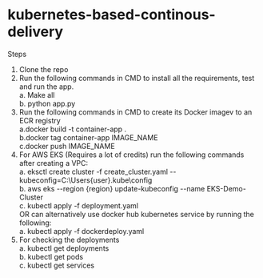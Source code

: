 # kubernetes-based-continous-delivery

Steps
1. Clone the repo
2. Run the following commands in CMD to install all the requirements, test and run the app. <br>
  a. Make all <br>
  b. python app.py <br>
3. Run the following commands in CMD to create its Docker imagev to an ECR registry <br>
  a.docker build -t container-app . <br>
  b.docker tag container-app IMAGE_NAME <br>
  c.docker push IMAGE_NAME <br>
4. For AWS EKS (Requires a lot of credits) run the following commands after creating a VPC: <br>
  a. eksctl create cluster -f create_cluster.yaml --kubeconfig=C:\Users\{user}\.kube\config <br>
  b. aws eks --region {region} update-kubeconfig --name EKS-Demo-Cluster <br>
  c. kubectl apply -f deployment.yaml <br>
OR can alternatively use docker hub kubernetes service by running the following: <br>
  a. kubectl apply -f dockerdeploy.yaml <br>
5. For checking the deployments <br>
  a. kubectl get deployments <br>
  b. kubectl get pods <br>
  c. kubectl get services <br>
